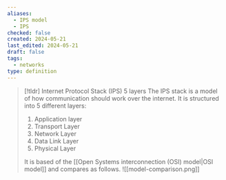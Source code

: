 ```yaml
---
aliases:
  - IPS model
  - IPS
checked: false
created: 2024-05-21
last_edited: 2024-05-21
draft: false
tags:
  - networks
type: definition
---
```

>[!tldr] Internet Protocol Stack (IPS) 5 layers
>The IPS stack is a model of how communication should work over the internet. It is structured into 5 different layers:
>1. Application layer
>2. Transport Layer
>3. Network Layer
>4. Data Link Layer
>5. Physical Layer
>
>It is based of the [[Open Systems interconnection (OSI) model|OSI model]] and compares as follows.
>![[model-comparison.png]]

